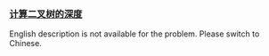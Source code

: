 ### [计算二叉树的深度](https://leetcode.com/problems/er-cha-shu-de-shen-du-lcof)

<p>English description is not available for the problem. Please switch to Chinese.</p>

